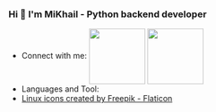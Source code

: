 ### Hi 👋 I'm MiKhail - Python backend developer


- Connect with me:
<a href="https://t.me/kom1969" target="blank"><img align="center" src="https://img.icons8.com/color/344/telegram-app--v1.png" height="100" /></a>
<a href="https://www.linkedin.com/in/mikhail-koryukin-a6317079/" target="blank"><img align="center" src="https://upload.wikimedia.org/wikipedia/commons/c/c9/Linkedin.svg" height="100" /></a>
- Languages and Tool:
- <a href="https://www.flaticon.com/free-icons/linux" title="linux icons">Linux icons created by Freepik - Flaticon</a>


<!--
**Kom1969/Kom1969** is a ✨ _special_ ✨ repository because its `README.md` (this file) appears on your GitHub profile.

Here are some ideas to get you started:

- 🌱 I’m currently learning 
- 👯 I’m looking to collaborate on ...
- 🤔 I’m looking for help with ...
- 💬 Ask me about ...
- 📫 How to reach me: ...
- 😄 Pronouns: ...
- ⚡ Fun fact: ...
-->
